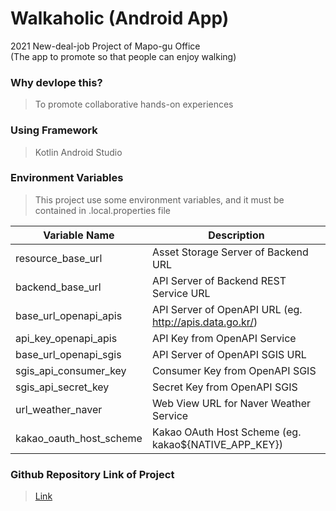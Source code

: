 # Walkaholic (Android App)

<p>
2021 New-deal-job Project of Mapo-gu Office<br/>
(The app to promote so that people can enjoy walking)
</p>

### Why devlope this?

> To promote collaborative hands-on experiences

### Using Framework

> Kotlin
> Android Studio

### Environment Variables

> This project use some environment variables, and it must be contained in .local.properties file

| Variable Name      | Description                           |
| ------------------ | ------------------------------------- |
| resource_base_url | Asset Storage Server of Backend URL |
| backend_base_url | API Server of Backend REST Service URL |
| base_url_openapi_apis | API Server of OpenAPI URL (eg. http://apis.data.go.kr/) |
| api_key_openapi_apis | API Key from OpenAPI Service |
| base_url_openapi_sgis | API Server of OpenAPI SGIS URL |
| sgis_api_consumer_key | Consumer Key from OpenAPI SGIS |
| sgis_api_secret_key | Secret Key from OpenAPI SGIS |
| url_weather_naver | Web View URL for Naver Weather Service |
| kakao_oauth_host_scheme | Kakao OAuth Host Scheme (eg. kakao${NATIVE_APP_KEY}) |

### Github Repository Link of Project

> [Link](https://github.com/konerds/walkaholic-app)
